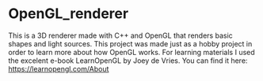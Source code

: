 # OpenGL_renderer
This is a 3D renderer made with C++ and OpenGL that renders basic shapes and light sources. This project was made just as a hobby project in order to learn more about how OpenGL works. For learning materials I used the excelent e-book LearnOpenGL by Joey de Vries. You can find it here: https://learnopengl.com/About
